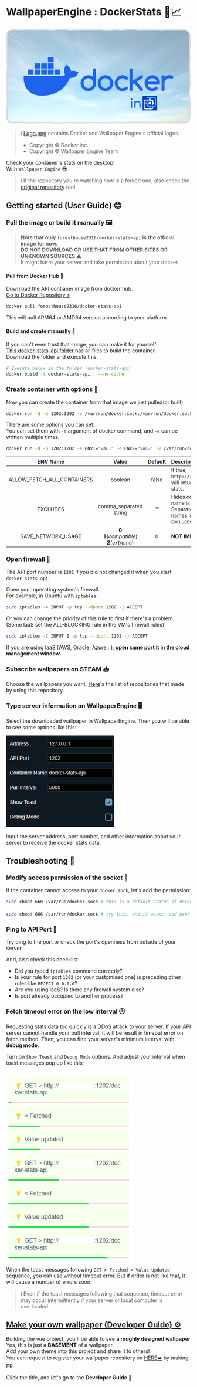 # WallpaperEngine : DockerStats 🐋📈
![](./documents/images/Logo.png)
> ℹ️ [Logo.png](./documents/images/Logo.png) contains Docker and Wallpaper Engine's official logos.
> - Copyright © Docker Inc.
> - Copyright © Wallpaper Engine Team

Check your container's stats on the desktop!\
With `Wallpaper Engine` 😎
> ℹ️ If the repository you're watching now is a forked one, also check the [original repository](https://github.com/ForestHouse2316/WallpaperEngine-DockerStats) too!

## Getting started (User Guide) 😊


### Pull the image or build it manually 🖼️
> **Note that only `foresthouse2316/docker-stats-api` is the official image for now.**\
**DO NOT DOWNLOAD OR USE THAT FROM OTHER SITES OR UNKNOWN SOURCES ⚠️**\
It might harm your server and take permission about your docker.

#### Pull from Docker Hub 🐋
Download the API contianer image from docker hub.\
[Go to Docker Repository >](https://hub.docker.com/r/foresthouse2316/docker-stats-api)
```bash
docker pull foresthouse2316/docker-stats-api
```
This will pull ARM64 or AMD64 version according to your platform.

#### Build and create manually 🔧
If you can't even trust that image, you can make it for yourself.\
[This docker-stats-api folder](./docker-stats-api) has all files to build the container.\
Download the folder and execute this:
```bash
# Execute below in the folder 'docker-stats-api'
docker build -t docker-stats-api . --no-cache
```


### Create container with options 🔨

Now you can create the container from that image we just pulled(or built).
```bash
docker run -d -p 1202:1202 -v /var/run/docker.sock:/var/run/docker.sock --name docker-stats-api docker-stats-api
```

There are some options you can set.\
You can set them with `-e` argument of docker command, and `-e` can be written multiple times.
```bash
docker run -d -p 1202:1202 -e ENV1="VAL1" -e ENV2="VAL2" -v /var/run/docker.sock:/var/run/docker.sock --name docker-stats-api 
```
|ENV Name|Value|Default|Description|
|:---:|:---:|:---:|:---|
|ALLOW_FETCH_ALL_CONTAINERS|boolean|false|If true, `http://IP_ADDRESS:1202/` will return all container stats.|
|EXCLUDES|comma_separated<br/>string|""|Hides containers whose name is in this list.<br/>Separate container names like `-e EXCLUDES="a,b,c,d"`.|
|SAVE_NETWORK_USAGE|**0**<br/>**1**(_compatible_)<br/>**2**(_extreme_)|0|**NOT IMPLEMENTED** ⚠️|


### Open firewall 🧱

The API port number is `1202` if you did not changed it when you start `docker-stats-api`.

Open your operating system's firewall.\
For example, in Ubuntu with `iptables`:

```bash
sudo iptables -A INPUT -p tcp --dport 1202 -j ACCEPT
```

Or you can change the priority of this rule to first if there's a problem.\
(Some IaaS set the ALL-BLOCKING rule in the VM's firewall rules)

```bash
sudo iptables -I INPUT 1 -p tcp --dport 1202 -j ACCEPT
```

If you are using IaaS (AWS, Oracle, Azure...), **open same port it in the cloud management window.**


### Subscribe wallpapers on STEAM 📥
Choose the wallpapers you want.
[**Here**](./documents/WallpaperRepos.md)'s the list of repositories that made by using this repository.


### Type server information on WallpaperEngine 🖥️
Select the downloaded wallpaper in WallpaperEngine.
Then you will be able to see some options like this:

![](./documents/images/UserProperties.png)

Input the server address, port number, and other information about your server to receive the docker stats data.


## Troubleshooting 🤯


### Modify access permission of the socket 🔑

If the container cannot access to your `docker.sock`, let's add the permission:
```bash
sudo chmod 660 /var/run/docker.sock # this is a default status of docker.sock

sudo chmod 666 /var/run/docker.sock # try this, and if works, add user to group 'docker'
```


### Ping to API Port 🏓
Try ping to the port or check the port's openness from outside of your server.

And, also check this checklist:
- Did you typed `iptables` command correctly?
- Is your rule for port `1202` (or your customised one) is preceding other rules like `REJECT 0.0.0.0`?
- Are you using IaaS? Is there any firewall system else?
- Is port already occupied to another process?


### Fetch timeout error on the low interval 🕑
Requesting stats data too quickly is a DDoS attack to your server.
If your API server cannot handle your pull interval, it will be result in timeout error on fetch method.
Then, you can find your server's minimum interval with **debug mode**.

Turn on `Show Toast` and `Debug Mode` options.
And adjust your interval when toast messages pop up like this:

![](./documents/images/AdjustPullInterval.png)

When the toast messages following `GET > Fetched > Value Updated` sequence, you can use without timeout error.
But if order is not like that, it will cause a number of errors soon.

> ℹ️ Even if the toast messages following that sequence, timeout error may occur intermittently if your server or local computer is overloaded.


## [Make your own wallpaper (Developer Guide) ⚙️](./documents/DeveloperGuide.md)

Building the vue project, you'll be able to see **a roughly designed wallpaper**\
Yes, this is just a **BASEMENT** of a wallpaper.\
Add your own theme into this project and share it to others!\
You can request to register your wallpaper repository on [HERE➡️](./documents/WallpaperRepos.md) by making PR.

Click the title, and let's go to the **Developer Guide** 🌠